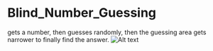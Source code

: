 # Blind_Number_Guessing
gets a number, then guesses randomly, then the guessing area gets narrower to finally find the answer.
![Alt text](https://github.com/Hadipiano94/Blind_Number_Guessing/tree/master/result.PNG?raw=true)
